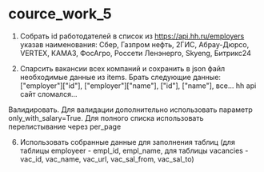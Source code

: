 # cource_work_5

1. Собрать id работодателей в список из https://api.hh.ru/employers указав наименования:
Сбер,
Газпром нефть,
2ГИС,
Абрау-Дюрсо,
VERTEX,
КАМАЗ,
ФосАгро,
Россети Ленэнерго,
Skyeng,
Битрикс24

2. Спарсить вакансии всех компаний и сохранить в json файл необходимые данные из items. Брать следующие данные: ["employer"]["id"], ["employer"]["name"], ["id"], ["name"], все... hh api сайт сломался...

  
Валидировать. Для валидации дополнительно использовать параметр only_with_salary=True. Для полного списка использовать перелистывание через per_page

6. Использовать собранные данные для заполнения таблиц (для таблицы employeer - empl_id, empl_name, для таблицы vacancies - vac_id, vac_name, vac_url, vac_sal_from, vac_sal_to)
